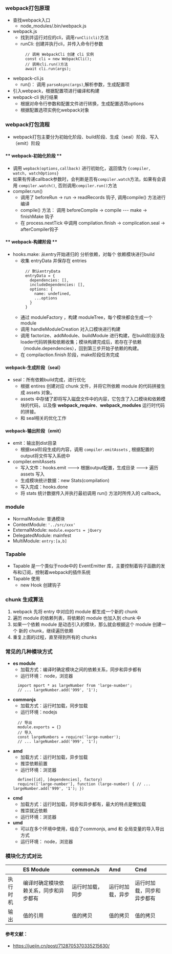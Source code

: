 ### webpack打包原理
  - 查找webpack入口
    * node_modules/.bin/webpack.js
  - webpack.js
    * 找到并运行对应的cli，调用```runCli(cli)```方法
    * runCli: 创建并执行cli，并传入命令行参数
      ```
        // 调用 WebpackCli 创建 cli 实例
        const cli = new WebpackCli();
        // 调用cli.run()方法
        await cli.run(args);
      ```  
  - webpack-cli.js
    * run()：
      调用 ```parseAsync(args)```,解析参数，生成配置项 
  - 引入webpack，根据配置项进行编译和构建
  - webpack-cli 执行结果
    * 根据对命令行参数和配置文件进行转换，生成配置选项options
    * 根据配置选项实例化webpack对象

### webpack打包流程
  - webpack打包主要分为初始化阶段、build阶段、生成（seal）阶段、写入（emit）阶段
#### ** webpack-初始化阶段 **
  - 调用  ```wepback(options,callback)``` 进行初始化，返回值为 ```{compiler, watch, watchOptions}```
  - 如果有传递callback参数时，会判断是否有```compiler.watch```方法，如果有会调用 ```compiler.watch()```, 否则调用```compiler.run()```方法
  - compiler.run()
    * 调用了 beforeRun -> run -> readRecords 钩子, 调用compile() 方法进行编译
    * compile() 方法： 调用 beforeCompile -> compile --- make -> finishMake 钩子
    * 在 process.nextTick 中调用 compilation.finish -> complication.seal -> afterCompiler钩子
#### ** webpack-构建阶段 **
  - hooks.make: 从entry开始递归的 分析依赖，对每个 依赖模块进行build
    * 收集 entryData 并保存在 entries
      ```
        // 默认entryData 
        entryData = {
          dependencies: [],
          includeDependencies: [],
          options: {
            name: undefined,
            ...options
          }
        }
      ```
    * 通过 moduleFactory ，构建 moduleTree，每个模块都会生成一个module   
    * 调用 handleModuleCreation 对入口模块进行构建  
    * 调用 factorize、addModule、buildModule 进行构建，在build阶段涉及loader代码转换和依赖收集；模块构建完成后，若存在子依赖（module.dependencies），回到第三步开始子依赖的构建。
    * 在 compilaction.finish 阶段，make阶段任务完成
#### **webpack-生成阶段（seal）**    
  - seal：所有依赖build完成，进行优化
    * 根据 entires 创建对应 chunk 文件，并将它所依赖 module 的代码拼接生成 assets 对象。
    * assets 中存储了即将写入磁盘文件中的内容，它包含了入口模块和依赖模块的代码，以及像 __webpack_require__、__webpack_modules__ 运行时代码的拼接。
    * 和 seal相关的优化工作
#### **webpack-输出阶段（emit）**    
  - emit：输出到dist目录  
    * 根据seal阶段生成的内容，调用 ```compiler.emitAssets``` , 根据配置的output将文件写入系统中
  - compiler.emitAssets
    * 写入文件：hooks.emit ---> 根据output配置，生成目录 ---> 遍历 assets 写入  
    * 生成模块统计数据：new Stats(compilation)
    * 写入完成：hooks.done
    * 将 stats 统计数据传入并执行最初调用 run() 方法时所传入的 callback。
 
### module
  - NormalModule: 普通模块
  - ContextModule: ```'../src/xxx'```
  - ExternalModule: ```module.exports = jQuery```
  - DelegatedModule: mainfest
  - MultiModule: ```entry:[a,b]```

### Tapable
  - Tapable 是一个类似于node中的 EventEmitter 库，主要控制着钩子函数的发布和订阅，控制着webpack的插件系统
  - Tapable 使用
    * new Hook 创建钩子

### chunk 生成算法
  1. webpack 先将 entry 中对应的 module 都生成一个新的 chunk 
  2. 遍历 module 的依赖列表，将依赖的 module 也加入到 chunk 中 
  3. 如果一个依赖 module 是动态引入的模块，那么就会根据这个 module 创建一个 新的 chunk，继续遍历依赖 
  4. 重复上面的过程，直至得到所有的 chunks    

### 常见的几种模块方式
  - **es module** 
    * 加载方式：编译时确定模块之间的依赖关系，同步和异步都有
    * 运行环境： node，浏览器
    ```
      import mport * as largeNumber from 'large-number';
      // ... largeNumber.add('999', '1'); 
    ```
  - **commonjs**
    * 加载方式：运行时加载，同步加载
    * 运行环境：nodejs
    ```
      // 导出
      module.exports = {}
      // 导入
      const largeNumbers = require('large-number'); 
      // ... largeNumber.add('999', '1'); 
    ```
  - **amd**
    * 加载方式：运行时加载，异步加载
    * 推崇依赖前置
    * 运行环境：浏览器
    ```
      define([id], [dependencies], factory)
      require(['large-number'], function (large-number) { // ... largeNumber.add('999', '1'); })
    ```
  - **cmd**
    * 加载方式：运行时加载，同步和异步都有，最大的特点是懒加载  
    * 推崇就近依赖
    * 运行环境：浏览器
  - **umd**
    * 可以在多个环境中使用，结合了commonjs, amd 和 全局变量的导入导出方式
    * 运行环境： node，浏览器
### 模块化方式对比
  || ES Module | commonJs | Amd | Cmd |
  |:----| :----   | :----  | :----| :----|
  | 执行时机 | 编译时确定模块依赖关系，同步和异步都有 | 运行时加载，同步 | 运行时加载，异步 | 运行时加载，同步和异步都有 |
  | 输出 | 值的引用 | 值的拷贝 | 值的拷贝 | 值的拷贝 |

#### 参考文献：
  * https://juejin.cn/post/7128705370335215630/